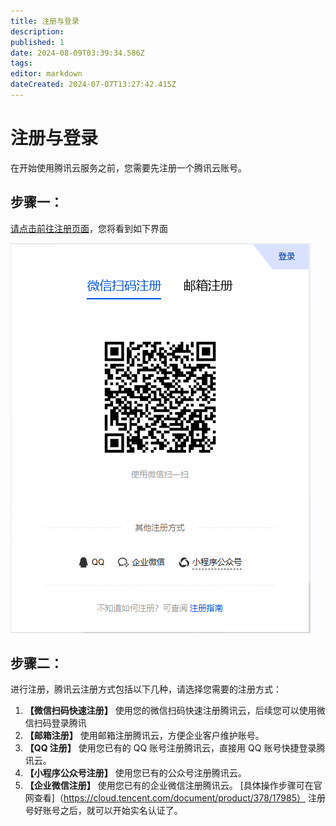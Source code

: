 ```yaml
---
title: 注册与登录
description: 
published: 1
date: 2024-08-09T03:39:34.586Z
tags: 
editor: markdown
dateCreated: 2024-07-07T13:27:42.415Z
---
```


# 注册与登录
在开始使用腾讯云服务之前，您需要先注册一个腾讯云账号。
## 步骤一：
[请点击前往注册页面](https://cloud.tencent.com/register?&s_url=https%3A%2F%2Fconsole.cloud.tencent.com%2F)，您将看到如下界面

![注册账号.png](/注册账号.png)
## 步骤二：
进行注册，腾讯云注册方式包括以下几种，请选择您需要的注册方式：
1. **【微信扫码快速注册】** 使用您的微信扫码快速注册腾讯云，后续您可以使用微信扫码登录腾讯
1. **【邮箱注册】** 使用邮箱注册腾讯云，方便企业客户维护账号。
1. **【QQ 注册】** 使用您已有的 QQ 账号注册腾讯云，直接用 QQ 账号快捷登录腾讯云。
1. **【小程序公众号注册】** 使用您已有的公众号注册腾讯云。
1. **【企业微信注册】** 使用您已有的企业微信注册腾讯云。
[具体操作步骤可在官网查看]（https://cloud.tencent.com/document/product/378/17985）
注册号好账号之后，就可以开始实名认证了。